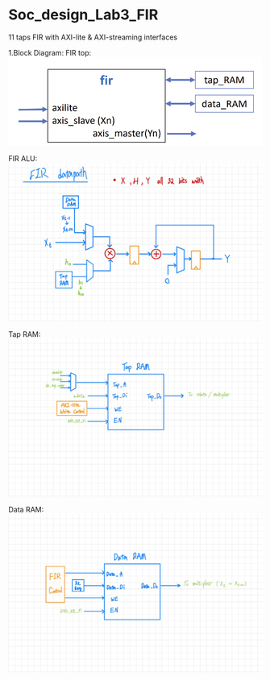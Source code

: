 # Soc_design_Lab3_FIR
11 taps FIR with AXI-lite & AXI-streaming interfaces

1.Block Diagram:
FIR top:
![FIR top](FIR_top.png)

FIR ALU:
![FIR](FIR.jpg)

Tap RAM:
![Tap RAM](Tap_RAM.jpg)

Data RAM:
![Data RAM](Data_RAM.jpg)
